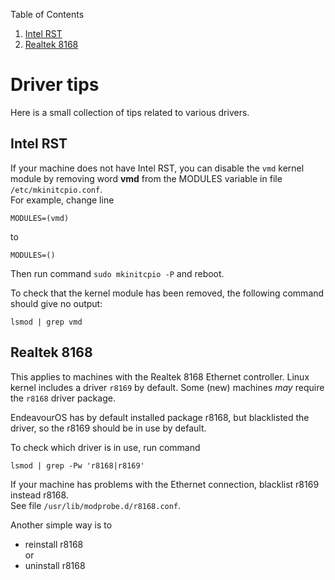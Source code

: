 Table of Contents

1. [Intel RST](driver-tips.md#Intel_RST)
2. [Realtek 8168](driver-tips.md#Realtek_8168)

# Driver tips

Here is a small collection of tips related to various drivers.

## Intel RST

If your machine does not have Intel RST, you can disable the `vmd` kernel module
by removing word **vmd** from the MODULES variable in file `/etc/mkinitcpio.conf`.<br>
For example, change line
```
MODULES=(vmd)
```
to
```
MODULES=()
```
Then run command
`sudo mkinitcpio -P` and reboot.

To check that the kernel module has been removed, the following command should give no output:<br>
```
lsmod | grep vmd
```

## Realtek 8168

This applies to machines with the Realtek 8168 Ethernet controller.
Linux kernel includes a driver `r8169` by default. Some (new) machines *may* require the `r8168` driver package.

EndeavourOS has by default installed package r8168, but blacklisted the driver, so the r8169 should be in use by default.

To check which driver is in use, run command
```
lsmod | grep -Pw 'r8168|r8169'
```

If your machine has problems with the Ethernet connection, blacklist r8169 instead r8168.<br>
See file `/usr/lib/modprobe.d/r8168.conf`.

Another simple way is to
- reinstall r8168<br>
  or
- uninstall r8168
